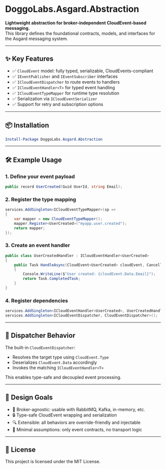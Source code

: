 # DoggoLabs.Asgard.Abstraction

**Lightweight abstraction for broker-independent CloudEvent-based messaging.**  
This library defines the foundational contracts, models, and interfaces for the Asgard messaging system.

---

## ✨ Key Features

- ✅ `CloudEvent` model: fully typed, serializable, CloudEvents-compliant
- ✅ `IEventPublisher` and `IEventSubscriber` interfaces
- ✅ `ICloudEventDispatcher` to route events to handlers
- ✅ `ICloudEventHandler<T>` for typed event handling
- ✅ `ICloudEventTypeMapper` for runtime type resolution
- ✅ Serialization via `ICloudEventSerializer`
- ✅ Support for retry and subscription options

---

## 📦 Installation

```powershell
Install-Package DoggoLabs.Asgard.Abstraction
```

---

## 🛠️ Example Usage

### 1. Define your event payload

```csharp
public record UserCreated(Guid UserId, string Email);
```

### 2. Register the type mapping

```csharp
services.AddSingleton<ICloudEventTypeMapper>(sp =>
{
    var mapper = new CloudEventTypeMapper();
    mapper.Register<UserCreated>("myapp.user.created");
    return mapper;
});
```

### 3. Create an event handler

```csharp
public class UserCreatedHandler : ICloudEventHandler<UserCreated>
{
    public Task HandleAsync(CloudEvent<UserCreated> cloudEvent, CancellationToken ct)
    {
        Console.WriteLine($"User created: {cloudEvent.Data.Email}");
        return Task.CompletedTask;
    }
}
```

### 4. Register dependencies

```csharp
services.AddSingleton<ICloudEventHandler<UserCreated>, UserCreatedHandler>();
services.AddSingleton<ICloudEventDispatcher, CloudEventDispatcher>();
```

---

## 🔄 Dispatcher Behavior

The built-in `CloudEventDispatcher`:

- Resolves the target type using `CloudEvent.Type`
- Deserializes `CloudEvent.Data` accordingly
- Invokes the matching `ICloudEventHandler<T>`

This enables type-safe and decoupled event processing.

---

## 🎯 Design Goals

- 🔌 Broker-agnostic: usable with RabbitMQ, Kafka, in-memory, etc.
- 🔒 Type-safe CloudEvent wrapping and serialization
- 🔍 Extensible: all behaviors are override-friendly and injectable
- 🧱 Minimal assumptions: only event contracts, no transport logic

---

## 📄 License

This project is licensed under the MIT License.